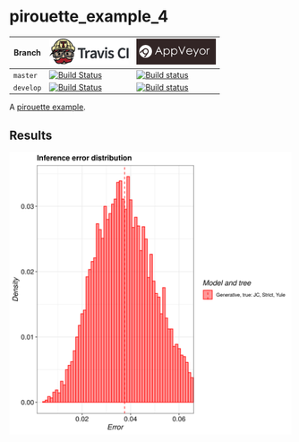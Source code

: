 # pirouette_example_4

Branch   |[![Travis CI logo](pics/TravisCI.png)](https://travis-ci.org)                                                                                               |[![AppVeyor logo](pics/AppVeyor.png)](https://appveyor.com)                                                                                               
---------|------------------------------------------------------------------------------------------------------------------------------------------------------------|--------------------------------------------------------------------------------------------------------------------------------------------------------------------------------------------
`master` |[![Build Status](https://travis-ci.org/richelbilderbeek/pirouette_example_4.svg?branch=master)](https://travis-ci.org/richelbilderbeek/pirouette_example_4) |[![Build status](https://ci.appveyor.com/api/projects/status/61jt55rne9dcvl6l/branch/master?svg=true)](https://ci.appveyor.com/project/richelbilderbeek/pirouette-example-4/branch/master)
`develop`|[![Build Status](https://travis-ci.org/richelbilderbeek/pirouette_example_4.svg?branch=develop)](https://travis-ci.org/richelbilderbeek/pirouette_example_4)|[![Build status](https://ci.appveyor.com/api/projects/status/61jt55rne9dcvl6l/branch/develop?svg=true)](https://ci.appveyor.com/project/richelbilderbeek/pirouette-example-4/branch/develop)

A [pirouette example](https://github.com/richelbilderbeek/pirouette_examples).

## Results

![](example_4_314/errors.png)
